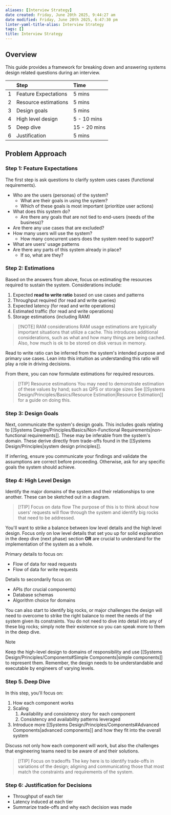 ```yaml
---
aliases: [Interview Strategy]
date created: Friday, June 20th 2025, 9:44:27 am
date modified: Friday, June 20th 2025, 6:47:30 pm
linter-yaml-title-alias: Interview Strategy
tags: []
title: Interview Strategy
---
```


## Overview

This guide provides a framework for breaking down and answering systems design related questions during an interview.

|     | Step                 | Time         |
| --: |:------------------- |:----------- |
|   1 | Feature Expectations | 5 mins       |
|   2 | Resource estimations | 5 mins       |
|   3 | Design goals         | 5 mins       |
|   4 | High level design    | 5 - 10 mins  |
|   5 | Deep dive            | 15 - 20 mins |
|   6 | Justification        | 5 mins       |

## Problem Approach

### Step 1: Feature Expectations

The first step is ask questions to clarify system uses cases (functional requirements).

- Who are the users (personas) of the system?
  - What are their goals in using the system?
  - Which of these goals is most important (prioritize user actions)
- What does this system do?
  - Are there any goals that are not tied to end-users (needs of the business)?
- Are there any use cases that are excluded?
- How many users will use the system?
  - How many concurrent users does the system need to support?
- What are users' usage patterns
- Are there any parts of this system already in place?
  - If so, what are they?

### Step 2: Estimations

Based on the answers from above, focus on estimating the resources required to sustain the system. Considerations include:

1. Expected **read to write ratio** based on use cases and patterns
2. Throughput required (for read and write queries)
3. Expected latency (for read and write operations)
4. Estimated traffic (for read and write operations)
5. Storage estimations (including RAM)

> [!NOTE] RAM considerations
> RAM usage estimations are typically important situations that utilize a cache. This introduces additional considerations, such as what and how many things are being cached. Also, how much is ok to be stored on disk versus in memory.

Read to write ratio can be inferred from the system's intended purpose and primary use cases. Lean into this intuition as understanding this ratio will play a role in driving decisions.

From there, you can now formulate estimations for required resources.

> [!TIP] Resource estimations
> You may need to demonstrate estimation of these values by hand; such as QPS or storage sizes See [[Systems Design/Principles/Basics/Resource Estimation|Resource Estimation]] for a guide on doing this.

### Step 3: Design Goals

Next, communicate the system's design goals. This includes goals relating to [[Systems Design/Principles/Basics/Non-Functional Requirements|non-functional requirements]]. These may be inferable from the system's domain. These derive directly from trade-offs found in the [[Systems Design/Principles|system design principles]].

If inferring, ensure you communicate your findings and validate the assumptions are correct before proceeding. Otherwise, ask for any specific goals the system should achieve.

### Step 4: High Level Design

Identify the major domains of the system and their relationships to one another. These can be sketched out in a diagram.

> [!TIP] Focus on data flow
> The purpose of this is to think about how users' requests will flow through the system and identify big rocks that need to be addressed.

You'll want to strike a balance between low level details and the high level design. Focus only on low level details that set you up for solid explanation in the deep dive (next phase) section **OR** are crucial to understand for the implementation of the system as a whole.

Primary details to focus on:

- Flow of data for read requests
- Flow of data for write requests

Details to secondarily focus on:

- APIs (for crucial components)
- Database schemas
- Algorithm choice for domains

You can also start to identify big rocks, or major challenges the design will need to overcome to strike the right balance to meet the needs of the system given its constraints. You do not need to dive into detail into any of these big rocks; simply note their existence so you can speak more to them in the deep dive.

> [!NOTE]
> Keep the high-level design to domains of responsibility and use [[Systems Design/Principles/Components#Simple Components|simple components]] to represent them. Remember, the design needs to be understandable and executable by engineers of varying levels.

### Step 5. Deep Dive

In this step, you'll focus on:

1. How each component works
2. Scaling
   1. Availability and consistency story for each component
   2. Consistency and availability patterns leveraged
3. Introduce more [[Systems Design/Principles/Components#Advanced Components|advanced components]] and how they fit into the overall system

Discuss not only how each component will work, but also the challenges that engineering teams need to be aware of and their solutions.

> [!TIP] Focus on tradeoffs
> The key here is to identify trade-offs in variations of the design; aligning and communicating those that most match the constraints and requirements of the system.

### Step 6: Justification for Decisions

- Throughput of each tier
- Latency induced at each tier
- Summarize trade-offs and why each decision was made
